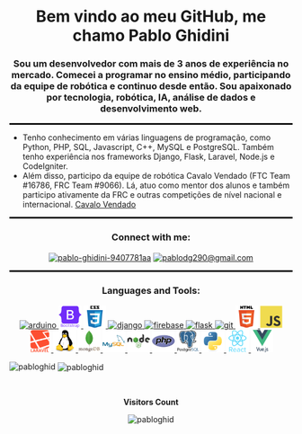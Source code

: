 


<h1 align="center">Bem vindo ao meu GitHub, me chamo Pablo Ghidini</h1>  
<h3 align="center">Sou um desenvolvedor com mais de 3 anos de experiência no mercado. Comecei a programar no ensino médio, participando da equipe de robótica e continuo desde então. Sou apaixonado por tecnologia, robótica, IA, análise de dados e desenvolvimento web.</h3>  
  <hr style="border: 1px solid black;">

  
- Tenho conhecimento em várias linguagens de programação, como Python, PHP, SQL, Javascript, C++, MySQL e PostgreSQL. Também tenho experiência nos frameworks Django, Flask, Laravel, Node.js e CodeIgniter.
- Além disso, participo da equipe de robótica Cavalo Vendado (FTC Team #16786, FRC Team #9066). Lá, atuo como mentor dos alunos e também participo ativamente da FRC e outras competições de nível nacional e internacional. [Cavalo Vendado](https://www.instagram.com/cavalovendado/)  
 <hr style="border: 1px solid black;">
 
 <h3 align="center">Connect with me:</h3>  
<p align="center">  
<a href="https://linkedin.com/in/pablo-ghidini-9407781aa" target="blank"><img align="center" src="https://cdn.simpleicons.org/linkedin" alt="pablo-ghidini-9407781aa" height="30" width="40" /></a>  
<a href="mailto: pablodg290@gmail.com" target="blank"><img align="center" src="https://cdn.simpleicons.org/gmail" alt="pablodg290@gmail.com" height="30" width="40" /></a>  
</p>
 <hr style="border: 1px solid black;">  
 
<h3 align="center">Languages and Tools:</h3>  
<p align="center"> <a href="https://www.arduino.cc/" target="_blank" rel="noreferrer"> <img src="https://cdn.worldvectorlogo.com/logos/arduino-1.svg" alt="arduino" width="40" height="40"/> </a> <a href="https://getbootstrap.com" target="_blank" rel="noreferrer"> <img src="https://raw.githubusercontent.com/devicons/devicon/master/icons/bootstrap/bootstrap-plain-wordmark.svg" alt="bootstrap" width="40" height="40"/> </a> <a href="https://www.w3schools.com/css/" target="_blank" rel="noreferrer"> <img src="https://raw.githubusercontent.com/devicons/devicon/master/icons/css3/css3-original-wordmark.svg" alt="css3" width="40" height="40"/> </a> <a href="https://www.djangoproject.com/" target="_blank" rel="noreferrer"> <img src="https://cdn.worldvectorlogo.com/logos/django.svg" alt="django" width="40" height="40"/> </a> <a href="https://firebase.google.com/" target="_blank" rel="noreferrer"> <img src="https://www.vectorlogo.zone/logos/firebase/firebase-icon.svg" alt="firebase" width="40" height="40"/> </a> <a href="https://flask.palletsprojects.com/" target="_blank" rel="noreferrer"> <img src="https://www.vectorlogo.zone/logos/pocoo_flask/pocoo_flask-icon.svg" alt="flask" width="40" height="40"/> </a> <a href="https://git-scm.com/" target="_blank" rel="noreferrer"> <img src="https://www.vectorlogo.zone/logos/git-scm/git-scm-icon.svg" alt="git" width="40" height="40"/> </a> <a href="https://www.w3.org/html/" target="_blank" rel="noreferrer"> <img src="https://raw.githubusercontent.com/devicons/devicon/master/icons/html5/html5-original-wordmark.svg" alt="html5" width="40" height="40"/> </a> <a href="https://developer.mozilla.org/en-US/docs/Web/JavaScript" target="_blank" rel="noreferrer"> <img src="https://raw.githubusercontent.com/devicons/devicon/master/icons/javascript/javascript-original.svg" alt="javascript" width="40" height="40"/> </a> <a href="https://laravel.com/" target="_blank" rel="noreferrer"> <img src="https://raw.githubusercontent.com/devicons/devicon/master/icons/laravel/laravel-plain-wordmark.svg" alt="laravel" width="40" height="40"/> </a> <a href="https://www.linux.org/" target="_blank" rel="noreferrer"> <img src="https://raw.githubusercontent.com/devicons/devicon/master/icons/linux/linux-original.svg" alt="linux" width="40" height="40"/> </a> <a href="https://www.mongodb.com/" target="_blank" rel="noreferrer"> <img src="https://raw.githubusercontent.com/devicons/devicon/master/icons/mongodb/mongodb-original-wordmark.svg" alt="mongodb" width="40" height="40"/> </a> <a href="https://www.mysql.com/" target="_blank" rel="noreferrer"> <img src="https://raw.githubusercontent.com/devicons/devicon/master/icons/mysql/mysql-original-wordmark.svg" alt="mysql" width="40" height="40"/> </a> <a href="https://nodejs.org" target="_blank" rel="noreferrer"> <img src="https://raw.githubusercontent.com/devicons/devicon/master/icons/nodejs/nodejs-original-wordmark.svg" alt="nodejs" width="40" height="40"/> </a> <a href="https://www.php.net" target="_blank" rel="noreferrer"> <img src="https://raw.githubusercontent.com/devicons/devicon/master/icons/php/php-original.svg" alt="php" width="40" height="40"/> </a> <a href="https://www.postgresql.org" target="_blank" rel="noreferrer"> <img src="https://raw.githubusercontent.com/devicons/devicon/master/icons/postgresql/postgresql-original-wordmark.svg" alt="postgresql" width="40" height="40"/> </a> <a href="https://www.python.org" target="_blank" rel="noreferrer"> <img src="https://raw.githubusercontent.com/devicons/devicon/master/icons/python/python-original.svg" alt="python" width="40" height="40"/> </a> <a href="https://reactjs.org/" target="_blank" rel="noreferrer"> <img src="https://raw.githubusercontent.com/devicons/devicon/master/icons/react/react-original-wordmark.svg" alt="react" width="40" height="40"/> </a> <a href="https://vuejs.org/" target="_blank" rel="noreferrer"> <img src="https://raw.githubusercontent.com/devicons/devicon/master/icons/vuejs/vuejs-original-wordmark.svg" alt="vuejs" width="40" height="40"/> </a> </p>  
  
<p><img align="left" src="https://github-readme-stats.vercel.app/api/top-langs?username=pabloghid&show_icons=true&theme=synthwave&locale=en&layout=compact" alt="pabloghid" /></p>  
  
<p>&nbsp;<img align="center" src="https://github-readme-stats.vercel.app/api?username=pabloghid&show_icons=true&theme=synthwave&locale=en" alt="pabloghid" /></p>

<div align="center">
<br><p align="centre"><b>Visitors Count</b></p>  
<p 
align="center"><img src="https://profile-counter.glitch.me/%7Bpabloghid%7D/count.svg" alt="pabloghid" /> </p> <br>
</div>

